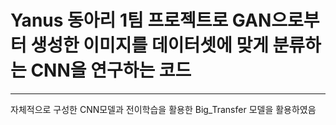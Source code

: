 # Yanus 동아리 1팀 프로젝트로 GAN으로부터 생성한 이미지를 데이터셋에 맞게 분류하는 CNN을 연구하는 코드
---
자체적으로 구성한 CNN모델과 전이학습을 활용한 Big_Transfer 모델을 활용하였음
